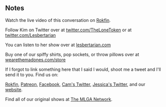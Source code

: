 ## Notes

Watch the live video of this conversation on [Rokfin](https://rokfin.com/stream/8251/Episode-106--On-Knowledge-and-Virtue-with-Kim-Schjang).

Follow Kim on Twitter over at [twitter.com/TheLoneToken](https://twitter.com/TheLoneToken) or at [twitter.com/Lesbertarian](https://twitter.com/Lesbertarian)

You can listen to her show over at [lesbertarian.com](https://lesbertarian.com/)

Buy one of our spiffy shirts, pop sockets, or throw pillows over at [wearethemadones.com/store](https://wearethemadones.com/store)

If I forgot to link something here that I said I would, shoot me a tweet and I'll send it to you.
Find us on:

[Rokfin](https://rokfin.com/TheMadOnes), [Patreon](https://patreon.com/TheMadOnes), [Facebook](https://www.facebook.com/WeAreTheMad/), [Cam's Twitter](https://twitter.com/CamHarless), [Jessica's Twitter](https://twitter.com/soupcanarchist), and our [website](http://wearethemad.com).

Find all of our original shows at [The MLGA Network](https://mlganetwork.com).
